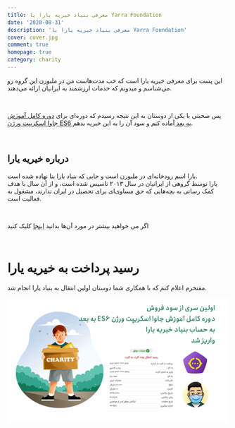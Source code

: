 ```yaml
---
title: معرفی بنیاد خیریه یارا یا Yarra Foundation
date: '2020-08-31'
description: 'معرفی بنیاد خیریه یارا یا Yarra Foundation'
cover: cover.jpg
comment: true
homepage: true
category: charity
---
```


این پست برای معرفی خیریه یارا است که خب مدت‌هاست من در ملبورن این گروه رو می‌شناسم و میدونم که خدمات ارزشمند به ایرانیان ارائه می‌دهند.

<br />

پس صحبتی با یکی از دوستان به این نتیجه رسیدم که دوره‌ای برای [دوره کامل آموزش جاوا اسکریپت ورژن ES6 به بعد
](/es6-es7-etc-babel-webpack-javascript-course) آماده کنم و سود آن را به این خیریه بدهم.

<br />

## درباره خیریه یارا

یارا اسم رودخانه‌ای در ملبورن است و جایی که بنیاد یارا بنا نهاده شده است.
<br />
یارا توسط گروهی از ایرانیان در سال ۲۰۱۳ تاسیس شده است، و از آن سال با هدف کمک رسانی به بچه‌هایی که حق مساوی‌ای برای تحصیل در ایران ندارند، مشغول به فعالیت است.

<br />

اگر می خواهید بیشتر در مورد آن‌ها بدانید [اینجا](https://yarrafoundation.com/about-us/) کلیک کنید

<br />

# رسید پرداخت به خیریه یارا

مفتخرم اعلام کنم که با همکاری شما دوستان اولین انتقال به بنیاد یارا انجام شد.

![خیریه یارا](yarra-september.jpeg 'خیریه یارا')
